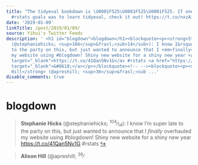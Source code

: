 ```yaml
---
title: "The tidyeval bookdown is \U0001F525\U0001F525\U0001F525. If one of your 2019
  #rstats goals was to learn tidyeval, check it out! https://t.co/nxzAivN1IK #Tidyverse"
date: '2019-01-09'
linkTitle: /post/2019/01/09/
source: Yihui's Twitter Feeds
description: ' <h1 id="blogdown">blogdown</h1><blockquote><p><strong>Stephanie Hicks</strong>
  (@stephaniehicks; <sup>104</sup>&frasl;<sub>14</sub>): I know I&rsquo;m super late
  to the party on this, but just wanted to announce that I <em>finally</em> overhauled
  my website using #blogdown! Shiny new website for a shiny new year <a href="https://t.co/41Qan5Nv1G"
  target="_blank">https://t.co/41Qan5Nv1G</a> #rstats <a href="https://twitter.com/xieyihui/status/1080541849935400960"
  target="_blank">&#8618;</a></p></blockquote><!-- --><blockquote><p><strong>Alison
  Hill</strong> (@apreshill; <sup>36</sup>&frasl;<sub ...'
disable_comments: true
---
```

 <h1 id="blogdown">blogdown</h1><blockquote><p><strong>Stephanie Hicks</strong> (@stephaniehicks; <sup>104</sup>&frasl;<sub>14</sub>): I know I&rsquo;m super late to the party on this, but just wanted to announce that I <em>finally</em> overhauled my website using #blogdown! Shiny new website for a shiny new year <a href="https://t.co/41Qan5Nv1G" target="_blank">https://t.co/41Qan5Nv1G</a> #rstats <a href="https://twitter.com/xieyihui/status/1080541849935400960" target="_blank">&#8618;</a></p></blockquote><!-- --><blockquote><p><strong>Alison Hill</strong> (@apreshill; <sup>36</sup>&frasl;<sub ...